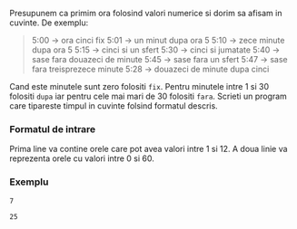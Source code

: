 Presupunem ca primim ora folosind valori numerice si dorim sa afisam in cuvinte. De exemplu:

> 5:00 -> ora cinci fix
> 5:01 -> un minut dupa ora 5
> 5:10 -> zece minute dupa ora 5
> 5:15 -> cinci si un sfert
> 5:30 -> cinci si jumatate
> 5:40 -> sase fara douazeci de minute
> 5:45 -> sase fara un sfert
> 5:47 -> sase fara treisprezece minute
> 5:28 -> douazeci de minute dupa cinci

Cand este minutele sunt zero folositi `fix`. Pentru minutele intre 1 si 30 folositi `dupa` iar pentru cele mai mari de 30 folositi `fara`. Scrieti un program care tipareste timpul in cuvinte folsind formatul descris.

### Formatul de intrare

Prima line va contine orele care pot avea valori intre 1 si 12.
A doua linie va reprezenta orele cu valori intre 0 si 60.

### Exemplu
`7`

`25`
